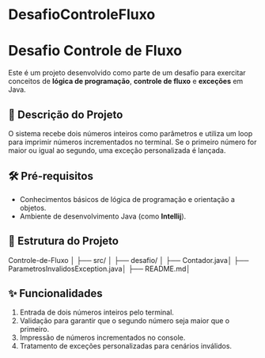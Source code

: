 # DesafioControleFluxo
# Desafio Controle de Fluxo

Este é um projeto desenvolvido como parte de um desafio para exercitar conceitos de **lógica de programação**, **controle de fluxo** e **exceções** em Java.

## 🚀 Descrição do Projeto

O sistema recebe dois números inteiros como parâmetros e utiliza um loop para imprimir números incrementados no terminal. Se o primeiro número for maior ou igual ao segundo, uma exceção personalizada é lançada.

## 🛠️ Pré-requisitos

- Conhecimentos básicos de lógica de programação e orientação a objetos.
- Ambiente de desenvolvimento Java (como **Intellij**).

## 📂 Estrutura do Projeto
Controle-de-Fluxo │ ├── src/ │ ├── desafio/ │ ├── Contador.java│ ├── ParametrosInvalidosException.java│ ├── README.md│

## ✨ Funcionalidades

1. Entrada de dois números inteiros pelo terminal.
2. Validação para garantir que o segundo número seja maior que o primeiro.
3. Impressão de números incrementados no console.
4. Tratamento de exceções personalizadas para cenários inválidos.




